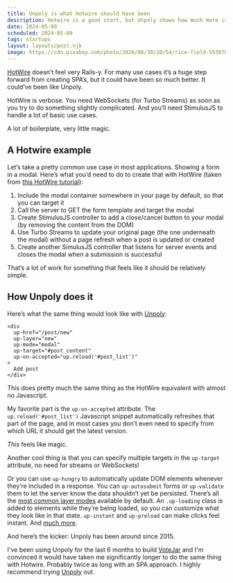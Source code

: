 ```yaml
---
title: Unpoly is what Hotwire should have been
description: Hotwire is a good start, but Unpoly shows how much more is possible with progressive enhancement frameworks.
date: 2024-05-09
scheduled: 2024-05-09
tags: startups
layout: layouts/post.njk
image: https://cdn.pixabay.com/photo/2020/08/30/20/54/rice-field-5530707_1280.jpg
---
```


[HotWire](https://hotwired.dev/) doesn’t feel very Rails-y. For many use cases it’s a huge step forward from creating SPA’s, but it could have been so much better. It could’ve been like Unpoly.

HotWire is verbose. You need WebSockets (for Turbo Streams) as soon as you try to do something slightly complicated. And you’ll need StimulusJS to handle a lot of basic use cases.

A lot of boilerplate, very little magic.

## A Hotwire example

Let’s take a pretty common use case in most applications. Showing a form in a modal. Here’s what you’d need to do to create that with HotWire (taken from [this HotWire tutorial](https://www.bearer.com/blog/how-to-build-modals-with-hotwire-turbo-frames-stimulusjs)):

1. Include the modal container somewhere in your page by default, so that you can target it
2. Call the server to GET the form template and target the modal
3. Create  StimulusJS controller to add a close/cancel button to your modal (by removing the content from the DOM)
4. Use Turbo Streams to update your original page (the one underneath the modal) without a page refresh when a post is updated or created
5. Create another SimulusJS controller that listens for server events and closes the modal when a submission is successful

That’s a lot of work for something that feels like it should be relatively simple. 

## How Unpoly does it

Here’s what the same thing would look like with [Unpoly](https://unpoly.com/):

```
<div
  up-href="/post/new"
  up-layer="new"
  up-mode="modal"
  up-target="#post_content"
  up-on-accepted="up.reload('#post_list')"
>
  Add post
</div>
```

This does pretty much the same thing as the HotWire equivalent with almost no Javascript.

My favorite part is the `up-on-accepted` attribute. The `up.reload('#post_list')` Javascript snippet automatically refreshes that part of the page, and in most cases you don’t even need to specify from which URL it should get the latest version.

*This* feels like magic.

Another cool thing is that you can specify multiple targets in the `up-target` attribute, no need for streams or WebSockets!

Or you can use `up-hungry` to automatically update DOM elements whenever they’re included in a response. You can `up-autosubmit` forms or `up-validate` them to let the server know the data shouldn’t yet be persisted. There’s all the [most common layer modes](https://unpoly.com/layer-terminology#available-modes) available by default. An `.up-loading` class is added to elements while they’re being loaded, so you can customize what they look like in that state. `up-instant` and `up-preload` can make clicks feel instant. And [much more](https://unpoly.com/).

And here’s the kicker: Unpoly has been around since 2015.

I've been using Unpoly for the last 6 months to build [VoteJar](https://votejar.io/) and I'm convinced it would have taken me significantly longer to do the same thing with Hotwire. Probably twice as long with an SPA approach. I highly recommend trying [Unpoly](https://unpoly.com/) out.